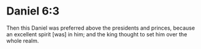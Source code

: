 # Daniel 6:3

Then this Daniel was preferred above the presidents and princes, because an excellent spirit [was] in him; and the king thought to set him over the whole realm.